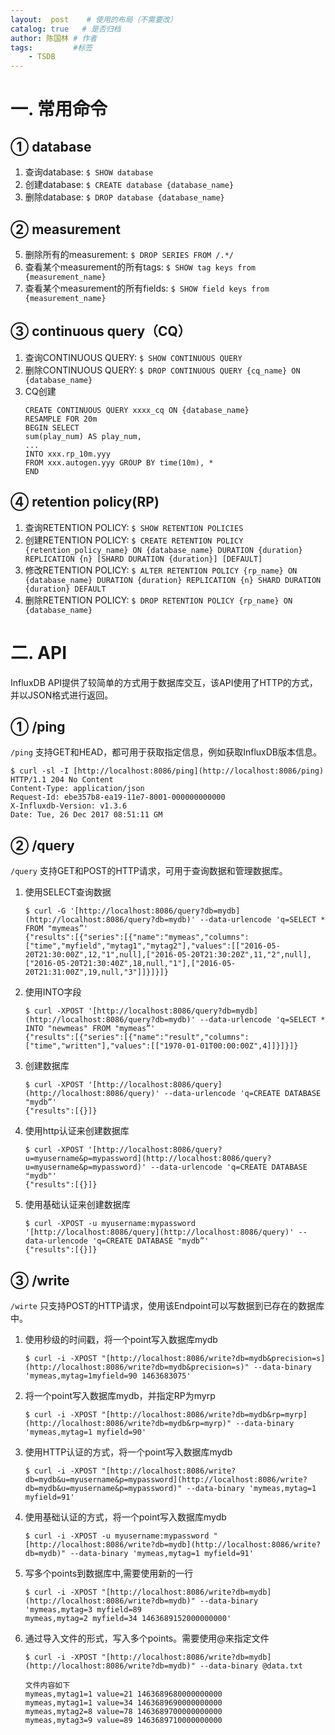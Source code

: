 ```yaml
---
layout:  post    # 使用的布局（不需要改）
catalog: true   # 是否归档
author: 陈国林 # 作者
tags:         #标签
    - TSDB
---
```


# 一. 常用命令
## ① database
1. 查询database: `$ SHOW database`
2. 创建database: `$ CREATE database {database_name}`
3. 删除database: `$ DROP database {database_name}`

## ② measurement
5. 删除所有的measurement: `$ DROP SERIES FROM /.*/`
6. 查看某个measurement的所有tags: `$ SHOW tag keys from {measurement_name}`
7. 查看某个measurement的所有fields: `$ SHOW field keys from {measurement_name}`

## ③ continuous query（CQ）
1. 查询CONTINUOUS QUERY: `$ SHOW CONTINUOUS QUERY`
2. 删除CONTINUOUS QUERY: `$ DROP CONTINUOUS QUERY {cq_name} ON {database_name}`
3. CQ创建
   ```
   CREATE CONTINUOUS QUERY xxxx_cq ON {database_name} 
   RESAMPLE FOR 20m 
   BEGIN SELECT 
   sum(play_num) AS play_num, 
   ... 
   INTO xxx.rp_10m.yyy 
   FROM xxx.autogen.yyy GROUP BY time(10m), * 
   END
   ```
   
## ④ retention policy(RP)   
1. 查询RETENTION POLICY: `$ SHOW RETENTION POLICIES`
2. 创建RETENTION POLICY: `$ CREATE RETENTION POLICY {retention_policy_name} ON {database_name} DURATION {duration} REPLICATION {n} [SHARD DURATION {duration}] [DEFAULT]`
3. 修改RETENTION POLICY: `$ ALTER RETENTION POLICY {rp_name} ON {database_name} DURATION {duration} REPLICATION {n} SHARD DURATION {duration} DEFAULT`
4. 删除RETENTION POLICY: `$ DROP RETENTION POLICY {rp_name} ON {database_name}`

# 二. API
InfluxDB API提供了较简单的方式用于数据库交互，该API使用了HTTP的方式，并以JSON格式进行返回。

## ① /ping
`/ping` 支持GET和HEAD，都可用于获取指定信息，例如获取InfluxDB版本信息。

```
$ curl -sl -I [http://localhost:8086/ping](http://localhost:8086/ping)
HTTP/1.1 204 No Content
Content-Type: application/json
Request-Id: ebe357b8-ea19-11e7-8001-000000000000
X-Influxdb-Version: v1.3.6
Date: Tue, 26 Dec 2017 08:51:11 GM
```

## ② /query
`/query` 支持GET和POST的HTTP请求，可用于查询数据和管理数据库。

1. 使用SELECT查询数据
   ```
   $ curl -G '[http://localhost:8086/query?db=mydb](http://localhost:8086/query?db=mydb)' --data-urlencode 'q=SELECT * FROM "mymeas”'  
   {"results":[{"series":[{"name":"mymeas","columns":["time","myfield","mytag1","mytag2"],"values":[["2016-05-20T21:30:00Z",12,"1",null],["2016-05-20T21:30:20Z",11,"2",null],["2016-05-20T21:30:40Z",18,null,"1"],["2016-05-20T21:31:00Z",19,null,"3"]]}]}]}
   ```

2. 使用INTO字段
   ```
   $ curl -XPOST '[http://localhost:8086/query?db=mydb](http://localhost:8086/query?db=mydb)' --data-urlencode 'q=SELECT * INTO "newmeas" FROM "mymeas”'  
   {"results":[{"series":[{"name":"result","columns":["time","written"],"values":[["1970-01-01T00:00:00Z",4]]}]}]}
   ```
   
3. 创建数据库
   ```
   $ curl -XPOST '[http://localhost:8086/query](http://localhost:8086/query)' --data-urlencode 'q=CREATE DATABASE "mydb”'  
   {"results":[{}]}
   ```

4. 使用http认证来创建数据库
   ```
   $ curl -XPOST '[http://localhost:8086/query?u=myusername&p=mypassword](http://localhost:8086/query?u=myusername&p=mypassword)' --data-urlencode 'q=CREATE DATABASE "mydb"'  
   {"results":[{}]}
   ```

5. 使用基础认证来创建数据库
   ```
   $ curl -XPOST -u myusername:mypassword '[http://localhost:8086/query](http://localhost:8086/query)' --data-urlencode 'q=CREATE DATABASE "mydb”'  
   {"results":[{}]}
   ```

## ③ /write
`/wirte` 只支持POST的HTTP请求，使用该Endpoint可以写数据到已存在的数据库中。

1. 使用秒级的时间戳，将一个point写入数据库mydb
   ```
   $ curl -i -XPOST "[http://localhost:8086/write?db=mydb&precision=s](http://localhost:8086/write?db=mydb&precision=s)" --data-binary 'mymeas,mytag=1myfield=90 1463683075'
   ```

2. 将一个point写入数据库mydb，并指定RP为myrp
   ```
   $ curl -i -XPOST "[http://localhost:8086/write?db=mydb&rp=myrp](http://localhost:8086/write?db=mydb&rp=myrp)" --data-binary 'mymeas,mytag=1 myfield=90'
   ```

3. 使用HTTP认证的方式，将一个point写入数据库mydb
   ```
   $ curl -i -XPOST "[http://localhost:8086/write?db=mydb&u=myusername&p=mypassword](http://localhost:8086/write?db=mydb&u=myusername&p=mypassword)" --data-binary 'mymeas,mytag=1 myfield=91'
   ```

4. 使用基础认证的方式，将一个point写入数据库mydb
   ```
   $ curl -i -XPOST -u myusername:mypassword "[http://localhost:8086/write?db=mydb](http://localhost:8086/write?db=mydb)" --data-binary 'mymeas,mytag=1 myfield=91'
   ```

5. 写多个points到数据库中,需要使用新的一行
   ```
   $ curl -i -XPOST "[http://localhost:8086/write?db=mydb](http://localhost:8086/write?db=mydb)" --data-binary 'mymeas,mytag=3 myfield=89  
   mymeas,mytag=2 myfield=34 1463689152000000000'
   ```

6. 通过导入文件的形式，写入多个points。需要使用@来指定文件
   ```
   $ curl -i -XPOST "[http://localhost:8086/write?db=mydb](http://localhost:8086/write?db=mydb)" --data-binary @data.txt  
   
   文件内容如下
   mymeas,mytag1=1 value=21 1463689680000000000
   mymeas,mytag1=1 value=34 1463689690000000000
   mymeas,mytag2=8 value=78 1463689700000000000    
   mymeas,mytag3=9 value=89 1463689710000000000
   ```

